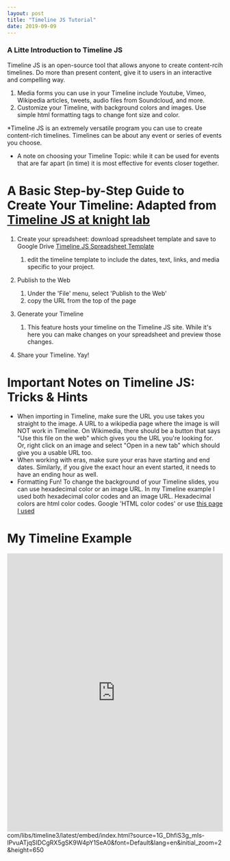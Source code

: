 ```yaml
---
layout: post
title: "Timeline JS Tutorial"
date: 2019-09-09
---
```


### A Litte Introduction to Timeline JS

Timeline JS is an open-source tool that allows anyone to create content-rcih timelines. 
Do more than present content, give it to users in an interactive and compelling way.
1. Media forms you can use in your Timeline include Youtube, Vimeo, Wikipedia articles, tweets, audio files from Soundcloud, and more.
2. Customize your Timeline, with background colors and images. Use simple html formatting tags to change font size and color.

  *Timeline JS is an extremely versatile program you can use to create content-rich timelines. Timelines can be about any event or series of events you choose.
  * A note on choosing your Timeline Topic: while it can be used for events that are far apart (in time) it is most effective for events closer together.

# A Basic Step-by-Step Guide to Create Your Timeline: Adapted from [Timeline JS at knight lab](https://timeline.knightlab.com/#make) #

1. Create your spreadsheet: download spreadsheet template and save to Google Drive [Timeline JS Spreadsheet Template](https://docs.google.com/spreadsheets/d/1L-BYrNCEAcSwn8Rr91uiYwee7VD-pK4x38auquRepm0/edit#gid=0)
    1. edit the timeline template to include the dates, text, links, and media specific to your project.
    
2. Publish to the Web
   1. Under the 'File' menu, select 'Publish to the Web'
   2. copy the URL from the top of the page

3. Generate your Timeline
   1. This feature hosts your timeline on the Timeline JS site. While it's here you can make changes on your spreadsheet and preview those changes.
   
4. Share your Timeline. Yay!

# Important Notes on Timeline JS: Tricks & Hints #

  * When importing in Timeline, make sure the URL you use takes you straight to the image. A URL to a wikipedia page where the image is will NOT work in Timeline. On Wikimedia, there should be a button that says "Use this file on the web" which gives you the URL you're looking for. Or, right click on an image and select "Open in a new tab" which should give you a usable URL too.
  * When working with eras, make sure your eras have starting and end dates. Similarly, if you give the exact hour an event started, it needs to have an ending hour as well. 
  * Formatting Fun! To change the background of your Timeline slides, you can use hexadecimal color or an image URL. In my Timeline example I used both hexadecimal color codes and an image URL. Hexadecimal colors are html color codes. Google 'HTML color codes' or use [this page I used](https://html-color-codes.info/)

# My Timeline Example #

<iframe src='https://cdn.knightlab.com/libs/timeline3/latest/embed/index.html?source=1G_DhfiS3g_mIs-lPvuATjqSIDCgRX5gSK9W4pY1SeA0&font=Default&lang=en&initial_zoom=2&height=650' width='100%' height='650' webkitallowfullscreen mozallowfullscreen allowfullscreen frameborder='0'></iframe>com/libs/timeline3/latest/embed/index.html?source=1G_DhfiS3g_mIs-lPvuATjqSIDCgRX5gSK9W4pY1SeA0&font=Default&lang=en&initial_zoom=2&height=650</iframe>
